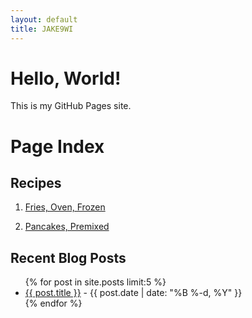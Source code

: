 ```yaml
---
layout: default
title: JAKE9WI
---
```

<main>

<h1>Hello, World!</h1>
<p>This is my GitHub Pages site.</p>

<h1>Page Index</h1>

<h2>Recipes</h2>
<ol>
    <li><p><a href="/recipes/fries-oven-frozen.html">Fries, Oven, Frozen</a></p></li>
    <li><p><a href="/recipes/pancake-premixed.html">Pancakes, Premixed</a></p></li>
</ol>

<h2>Recent Blog Posts</h2>
<ul>
{% for post in site.posts limit:5 %}
    <li><a href="{{ post.url }}">{{ post.title }}</a> - {{ post.date | date: "%B %-d, %Y" }}</li>
{% endfor %}
</ul>

</main>
